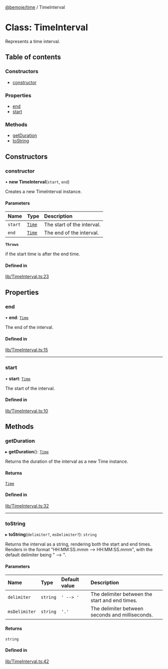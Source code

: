 [@bemoje/time](https://github.com/bemoje/tsmono/blob/main/docs/md/time/index.md) / TimeInterval

# Class: TimeInterval

Represents a time interval.

## Table of contents

### Constructors

- [constructor](https://github.com/bemoje/tsmono/blob/main/docs/md/time/classes/TimeInterval.md#constructor)

### Properties

- [end](https://github.com/bemoje/tsmono/blob/main/docs/md/time/classes/TimeInterval.md#end)
- [start](https://github.com/bemoje/tsmono/blob/main/docs/md/time/classes/TimeInterval.md#start)

### Methods

- [getDuration](https://github.com/bemoje/tsmono/blob/main/docs/md/time/classes/TimeInterval.md#getduration)
- [toString](https://github.com/bemoje/tsmono/blob/main/docs/md/time/classes/TimeInterval.md#tostring)

## Constructors

### constructor

• **new TimeInterval**(`start`, `end`)

Creates a new TimeInterval instance.

#### Parameters

| Name | Type | Description |
| :------ | :------ | :------ |
| `start` | [`Time`](https://github.com/bemoje/tsmono/blob/main/docs/md/time/classes/Time.md) | The start of the interval. |
| `end` | [`Time`](https://github.com/bemoje/tsmono/blob/main/docs/md/time/classes/Time.md) | The end of the interval. |

**`Throws`**

if the start time is after the end time.

#### Defined in

[lib/TimeInterval.ts:23](https://github.com/bemoje/tsmono/blob/87185a0/pkg/time/src/lib/TimeInterval.ts#L23)

## Properties

### end

• **end**: [`Time`](https://github.com/bemoje/tsmono/blob/main/docs/md/time/classes/Time.md)

The end of the interval.

#### Defined in

[lib/TimeInterval.ts:15](https://github.com/bemoje/tsmono/blob/87185a0/pkg/time/src/lib/TimeInterval.ts#L15)

___

### start

• **start**: [`Time`](https://github.com/bemoje/tsmono/blob/main/docs/md/time/classes/Time.md)

The start of the interval.

#### Defined in

[lib/TimeInterval.ts:10](https://github.com/bemoje/tsmono/blob/87185a0/pkg/time/src/lib/TimeInterval.ts#L10)

## Methods

### getDuration

▸ **getDuration**(): [`Time`](https://github.com/bemoje/tsmono/blob/main/docs/md/time/classes/Time.md)

Returns the duration of the interval as a new Time instance.

#### Returns

[`Time`](https://github.com/bemoje/tsmono/blob/main/docs/md/time/classes/Time.md)

#### Defined in

[lib/TimeInterval.ts:32](https://github.com/bemoje/tsmono/blob/87185a0/pkg/time/src/lib/TimeInterval.ts#L32)

___

### toString

▸ **toString**(`delimiter?`, `msDelimiter?`): `string`

Returns the interval as a string, rendering both the start and end times.
Renders in the format "HH:MM:SS.mmm --> HH:MM:SS.mmm", with the default delimiter being " --> ".

#### Parameters

| Name | Type | Default value | Description |
| :------ | :------ | :------ | :------ |
| `delimiter` | `string` | `' --> '` | The delimiter between the start and end times. |
| `msDelimiter` | `string` | `'.'` | The delimiter between seconds and milliseconds. |

#### Returns

`string`

#### Defined in

[lib/TimeInterval.ts:42](https://github.com/bemoje/tsmono/blob/87185a0/pkg/time/src/lib/TimeInterval.ts#L42)
